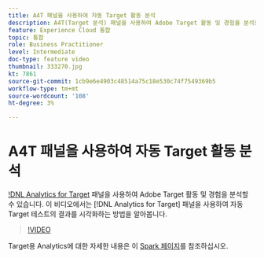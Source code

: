 ```yaml
---
title: A4T 패널을 사용하여 자동 Target 활동 분석
description: A4T(Target 분석) 패널을 사용하여 Adobe Target 활동 및 경험을 분석할 수 있습니다. 이 비디오에서는 Target용 분석 패널을 사용하여 자동 Target 테스트의 결과를 시각화하는 방법을 알아봅니다.
feature: Experience Cloud 통합
topic: 통합
role: Business Practitioner
level: Intermediate
doc-type: feature video
thumbnail: 333270.jpg
kt: 7861
source-git-commit: 1cb9e6e4903c48514a75c18e530c74f7549369b5
workflow-type: tm+mt
source-wordcount: '108'
ht-degree: 3%

---
```



# A4T 패널을 사용하여 자동 Target 활동 분석

[!DNL Analytics for Target](A4T) 패널을 사용하여 Adobe Target 활동 및 경험을 분석할 수 있습니다. 이 비디오에서는 [!DNL Analytics for Target] 패널을 사용하여 자동 Target 테스트의 결과를 시각화하는 방법을 알아봅니다.

>[!VIDEO](https://video.tv.adobe.com/v/333270/?quality=12&learn=on)

Target용 Analytics에 대한 자세한 내용은 이 [Spark 페이지](https://spark.adobe.com/page/Lo3Spm4oBOvwF/)를 참조하십시오.
